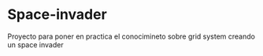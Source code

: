 # Space-invader

Proyecto para poner en practica el conocimineto sobre grid system creando un space invader
